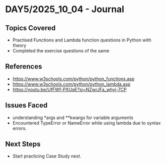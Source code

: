 # DAY5/2025_10_04 - Journal

## Topics Covered
- Practised Functions and Lambda function questions in Python with theory
- Completed the exercise questions of the same


## References
- https://www.w3schools.com/python/python_functions.asp
- https://www.w3schools.com/python/python_lambda.asp
- https://youtu.be/UfFWf-PXUqE?si=NZwrJFa_whyj-7CP

## Issues Faced
- understanding *args and **kwargs for variable arguments
- Encountered TypeError or NameError while using lambda due to syntax errors.


## Next Steps
- Start practicing Case Study next.